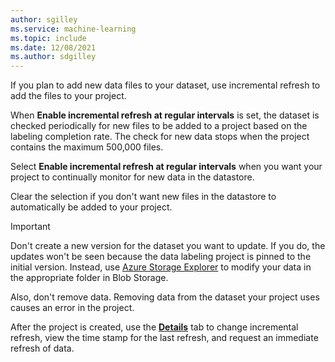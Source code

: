 ```yaml
---
author: sgilley
ms.service: machine-learning
ms.topic: include
ms.date: 12/08/2021
ms.author: sdgilley
---
```


If you plan to add new data files to your dataset, use incremental refresh to add the files to your project.   

When **Enable incremental refresh at regular intervals** is set, the dataset is checked periodically for new files to be added to a project based on the labeling completion rate. The check for new data stops when the project contains the maximum 500,000 files.

Select **Enable incremental refresh at regular intervals** when you want your project to continually monitor for new data in the datastore. 

Clear the selection if you don't want new files in the datastore to automatically be added to your project.

> [!IMPORTANT]
> Don't create a new version for the dataset you want to update. If you do, the updates won't be seen because the data labeling project is pinned to the initial version. Instead, use [Azure Storage Explorer](https://azure.microsoft.com/features/storage-explorer/) to modify your data in the appropriate folder in Blob Storage.
>
> Also, don't remove data. Removing data from the dataset your project uses causes an error in the project. 

After the project is created, use the [**Details**](#details-tab) tab to change incremental refresh, view the time stamp for the last refresh, and request an immediate refresh of data.